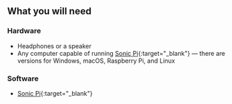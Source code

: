 ## What you will need

### Hardware

* Headphones or a speaker
* Any computer capable of running [Sonic Pi](https://sonic-pi.net){:target="_blank"} — there are versions for Windows, macOS, Raspberry Pi, and Linux

### Software

* [Sonic Pi](https://sonic-pi.net){:target="_blank"}